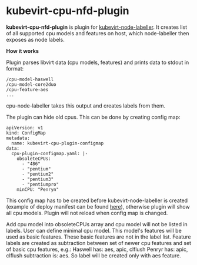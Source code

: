 # kubevirt-cpu-nfd-plugin

**kubevirt-cpu-nfd-plugin** is plugin for [kubevirt-node-labeller](https://github.com/ksimon1/kubevirt-node-labeller). It creates list of all supported cpu models and features on host, which node-labeller then exposes as node labels.

**How it works**

Plugin parses libvirt data (cpu models, features) and prints data to stdout in format:
```
/cpu-model-haswell
/cpu-model-core2duo
/cpu-feature-aes
...
```
cpu-node-labeller takes this output and creates labels from them. 

The plugin can hide old cpus. This can be done by creating config map:
```
apiVersion: v1
kind: ConfigMap
metadata:
  name: kubevirt-cpu-plugin-configmap
data:
  cpu-plugin-configmap.yaml: |- 
    obsoleteCPUs:
      - "486"
      - "pentium"
      - "pentium2"
      - "pentium3"
      - "pentiumpro"
    minCPU: "Penryn"
```
This config map has to be created before kubevirt-node-labeller is created (example of deploy manifest can be found [here](https://github.com/ksimon1/kubevirt-node-labeller/blob/master/kubevirt-node-labeller.yaml)), otherwise plugin will show all cpu models. Plugin will not reload when config map is changed.

Add cpu model into obsoleteCPUs array and cpu model will not be listed in labels.
User can define minimal cpu model. This model's features will be used as basic features. These basic features are not in the label list. Feature labels are created as subtraction between set of newer cpu features and set of basic cpu features, e.g.:
Haswell has: aes, apic, clflush
Penryr has: apic, clflush
subtraction is: aes. So label will be created only with aes feature.
